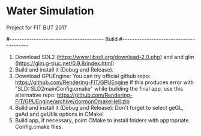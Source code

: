 # Water Simulation

Project for FIT BUT 2017

#---------------------------------------
Build
#---------------------------------------

1. Download SDL2 (https://www.libsdl.org/download-2.0.php) and and glm (https://glm.g-truc.net/0.9.8/index.html)
2. Build and install it (Debug and Release).
3. Download GPUEngine: You can try official github repo: https://github.com/Rendering-FIT/GPUEngine
   If this produces error with "SLD::SLD2mainConfig.cmake" while building the final app, use this alternative repo: https://github.com/Rendering-FIT/GPUEngine/archive/dormonCmakeHell.zip
4. Build and install it (Debug and Release): Don't forget to select geGL, geAd and geUtils options in CMake!
5. Build app, if necessary, point CMake to install folders with appropriate Config.cmake files.
